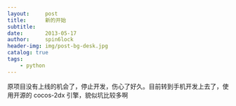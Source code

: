 ```yaml
---
layout:     post
title:      新的开始
subtitle:   
date:       2013-05-17
author:     spin6lock
header-img: img/post-bg-desk.jpg
catalog: true
tags:
    - python
---
```

原项目没有上线的机会了，停止开发，伤心了好久。目前转到手机开发上去了，使用开源的 cocos-2dx 引擎，貌似坑比较多啊
